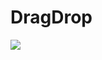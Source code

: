 # DragDrop
<img src="https://encrypted-tbn0.gstatic.com/images?q=tbn:ANd9GcSD_BPZ5wT0StODxvDlLJgwqN6jGQ32bbwAD7mvfqDPpuS_Pb_B8c3pOpgNWNUSM0HZVXk&usqp=CAU"></img>
